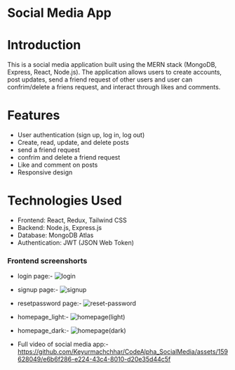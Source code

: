 # Social Media App
# Introduction
This is a social media application built using the MERN stack (MongoDB, Express, React, Node.js). The application allows users to create accounts, post updates, send a friend request of other users and user can confrim/delete a friens request, and interact through likes and comments.
# Features
* User authentication (sign up, log in, log out)
* Create, read, update, and delete posts
* send a friend request
* confrim and delete a friend request
* Like and comment on posts
* Responsive design
# Technologies Used
* Frontend: React, Redux, Tailwind CSS
* Backend: Node.js, Express.js
* Database: MongoDB Atlas
* Authentication: JWT (JSON Web Token)


### Frontend screenshorts
* login page:-
![login](https://github.com/Keyurmachchhar/CodeAlpha_SocialMedia/assets/159628049/14cf663f-b67c-4c1f-bea8-dcffc5dc0c35)

* signup page:-
![signup](https://github.com/Keyurmachchhar/CodeAlpha_SocialMedia/assets/159628049/3b401325-56ad-430c-989b-75c60cbbd7f2)

* resetpassword page:-
![reset-password](https://github.com/Keyurmachchhar/CodeAlpha_SocialMedia/assets/159628049/4a2aea96-f41a-45fd-8cdc-2401fcf344a7)

* homepage_light:-
![homepage(light)](https://github.com/Keyurmachchhar/CodeAlpha_SocialMedia/assets/159628049/5532882d-3630-4b8d-b028-c2b9f65480c4)

* homepage_dark:-
![homepage(dark)](https://github.com/Keyurmachchhar/CodeAlpha_SocialMedia/assets/159628049/e179aac9-a618-4f48-85bb-6127e5c183a1)

* Full video of social media app:-
https://github.com/Keyurmachchhar/CodeAlpha_SocialMedia/assets/159628049/e6b6f286-e224-43c4-8010-d20e35d44c5f
